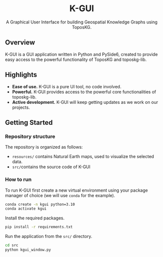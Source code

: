 <div align="center">
  <h1>K-GUI</h1>
</div>

<div align="center">
  A Graphical User Interface for building Geospatial Knowledge Graphs using ToposKG.
</div>

## Overview
K-GUI is a GUI application written in Python and PySide6, created to provide easy access to the powerful functionality of ToposKG and toposkg-lib.

## Highlights
- **Ease of use.** K-GUI is a pure UI tool, no code involved.
- **Powerful.** K-GUI provides access to the powerful core functionalities of toposkg-lib.
- **Active development.** K-GUI will keep getting updates as we work on our projects.

## Getting Started

### Repository structure
The repository is organized as follows:
- `resources/` contains Natural Earth maps, used to visualize the selected data.
- `src/`contains the source code of K-GUI

### How to run
To run K-GUI first create a new virtual environment using your package manager of choice (we will use `conda` for the example).
```sh
conda create -n kgui python=3.10
conda activate kgui
```

Install the required packages.
```sh
pip install -r requirements.txt
```

Run the application from the `src/` directory.
```sh
cd src
python kgui_window.py
```
